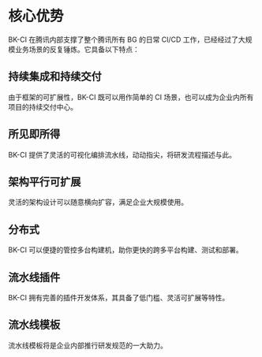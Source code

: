 # 核心优势

BK-CI 在腾讯内部支撑了整个腾讯所有 BG 的日常 CI/CD 工作，已经经过了大规模业务场景的反复锤炼。它具备以下特点：

## 持续集成和持续交付

由于框架的可扩展性，BK-CI 既可以用作简单的 CI 场景，也可以成为企业内所有项目的持续交付中心。

## 所见即所得

BK-CI 提供了灵活的可视化编排流水线，动动指尖，将研发流程描述与此。

## 架构平行可扩展

灵活的架构设计可以随意横向扩容，满足企业大规模使用。

## 分布式

BK-CI 可以便捷的管控多台构建机，助你更快的跨多平台构建、测试和部署。

## 流水线插件

BK-CI 拥有完善的插件开发体系，其具备了低门槛、灵活可扩展等特性。

## 流水线模板

流水线模板将是企业内部推行研发规范的一大助力。
